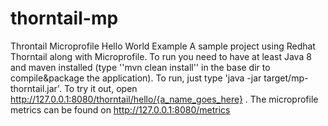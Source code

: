 # thorntail-mp
Throntail Microprofile Hello World Example
A sample project using Redhat Thorntail along with Microprofile. To run you need to have at least Java 8 and maven installed (type ''mvn clean install'' in the base dir to compile&package the application). To run, just type 'java -jar target/mp-thorntail.jar'. To try it out, open http://127.0.0.1:8080/thorntail/hello/{a_name_goes_here} . The microprofile metrics can be found on http://127.0.0.1:8080/metrics
